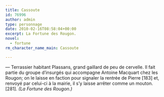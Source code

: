 ```yaml
---
title: Cassoute
id: 76996
author: admin
type: personnage
date: 2010-02-16T08:58:04+00:00
excerpt: La Fortune des Rougon.
novel:
  - fortune
rm_character_name_main: Cassoute

---
```

— Terrassier habitant Plassans, grand gaillard de peu de cervelle. Il fait partie du groupe d&rsquo;insurgés qui accompagne Antoine Macquart chez les Rougon; on le laisse en faction pour signaler la rentrée de Pierre [183] et, renvoyé par celui-ci à la mairie, il s&rsquo;y laisse arrêter comme un mouton. [281]. _(La Fortune des Rougon.)_